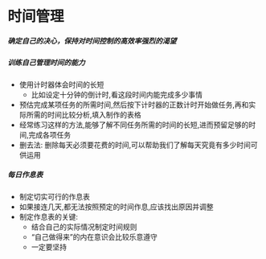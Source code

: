 # 时间管理
##### 确定自己的决心，保持对时间控制的高效率强烈的渴望
##### 训练自己管理时间的能力
- 使用计时器体会时间的长短
  - 比如设定十分钟的倒计时,看这段时间内能完成多少事情
- 预估完成某项任务的所需时间,然后按下计时器的正数计时开始做任务,再和实际所需的时间比较分析,填入制作的表格
- 经常练习这样的方法,能够了解不同任务所需的时间的长短,进而预留足够的时间,完成各项任务
- 删去法: 删除每天必须要花费的时间,可以帮助我们了解每天究竟有多少时间可供运用
##### 每日作息表
- 制定切实可行的作息表
- 如果接连几天,都无法按照预定的时间作息,应该找出原因并调整
- 制定作息表的关键:
  - 结合自己的实际情况制定时间规则
  - “自己做得来”的内在意识会比较乐意遵守
  - 一定要坚持

